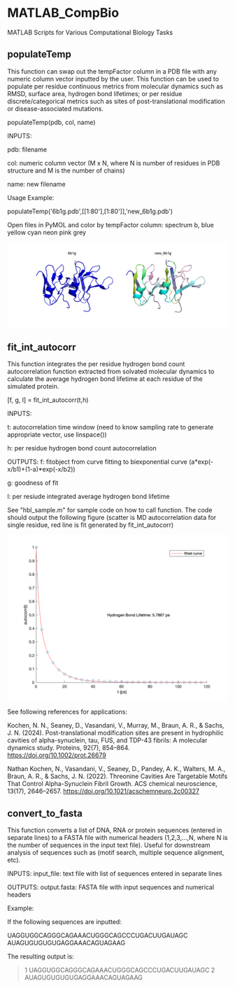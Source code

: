# MATLAB_CompBio
MATLAB Scripts for Various Computational Biology Tasks
## populateTemp
This function can swap out the tempFactor column in a PDB file with any numeric column vector inputted by the user. This function can be used to populate per residue continuous metrics from molecular dynamics such as RMSD, surface area, hydrogen bond lifetimes; or per residue discrete/categorical metrics such as sites of post-translational modification or disease-associated mutations.

populateTemp(pdb, col, name) 

INPUTS:

pdb: filename

col: numeric column vector (M x N, where N is number of residues in PDB structure and M is the number of chains)

name: new filename

Usage Example:

populateTemp('6b1g.pdb',[[1:80'],[1:80']],'new_6b1g.pdb')

Open files in PyMOL and color by tempFactor column: spectrum b, blue yellow cyan neon pink grey

![Alt text](images/populateTemp.png)

## fit_int_autocorr
This function integrates the per residue hydrogen bond count autocorrelation function extracted from solvated molecular dynamics to calculate the average hydrogen bond lifetime at each residue of the simulated protein.

[f, g, l] = fit_int_autocorr(t,h)

INPUTS:

t: autocorrelation time window (need to know sampling rate to generate appropriate vector, use linspace()) 

h: per residue hydrogen bond count autocorrelation

OUTPUTS:
f: fitobject from curve fitting to biexponential curve (a*exp(-x/b1)+(1-a)*exp(-x/b2))

g: goodness of fit 

l: per resiude integrated average hydrogen bond lifetime

See "hbl_sample.m" for sample code on how to call function. The code should output the following figure (scatter is MD autocorrelation data for single residue, red line is fit generated by fit_int_autocorr)

<img src="images/hbl_result.png" alt="Alt text" width="800"/>

See following references for applications:

Kochen, N. N., Seaney, D., Vasandani, V., Murray, M., Braun, A. R., & Sachs, J. N. (2024). Post-translational modification sites are present in hydrophilic cavities of alpha-synuclein, tau, FUS, and TDP-43 fibrils: A molecular dynamics study. Proteins, 92(7), 854–864. https://doi.org/10.1002/prot.26679

Nathan Kochen, N., Vasandani, V., Seaney, D., Pandey, A. K., Walters, M. A., Braun, A. R., & Sachs, J. N. (2022). Threonine Cavities Are Targetable Motifs That Control Alpha-Synuclein Fibril Growth. ACS chemical neuroscience, 13(17), 2646–2657. https://doi.org/10.1021/acschemneuro.2c00327

## convert_to_fasta
This function converts a list of DNA, RNA or protein sequences (entered in separate lines) to a FASTA file with numerical headers (1,2,3,...,N, where N is the number of sequences in the input text file). Useful for downstream analysis of sequences such as (motif search, multiple sequence alignment, etc). 

INPUTS:
input_file: text file with list of sequences entered in separate lines

OUTPUTS:
output.fasta: FASTA file with input sequences and numerical headers

Example: 

If the following sequences are inputted: 

UAGGUGGCAGGGCAGAAACUGGGCAGCCCUGACUUGAUAGC
AUAGUGUGUGUGAGGAAACAGUAGAAG

The resulting output is: 

>1
UAGGUGGCAGGGCAGAAACUGGGCAGCCCUGACUUGAUAGC
>2
AUAGUGUGUGUGAGGAAACAGUAGAAG






